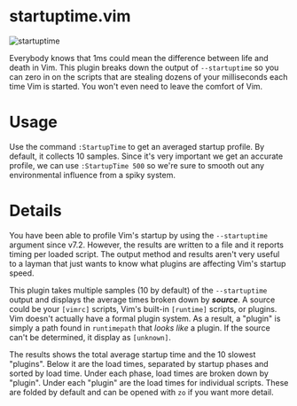 # startuptime.vim

![startuptime](https://cloud.githubusercontent.com/assets/111942/23541408/35607a3e-ffb5-11e6-9bf8-1e59b8ae06ef.png)

Everybody knows that 1ms could mean the difference between life and death in
Vim.  This plugin breaks down the output of `--startuptime` so you can zero in
on the scripts that are stealing dozens of your milliseconds each time Vim is
started.  You won't even need to leave the comfort of Vim.


# Usage

Use the command `:StartupTime` to get an averaged startup profile.  By default,
it collects 10 samples.  Since it's very important we get an accurate profile,
we can use `:StartupTime 500` so we're sure to smooth out any environmental
influence from a spiky system.


# Details

You have been able to profile Vim's startup by using the `--startuptime`
argument since v7.2.  However, the results are written to a file and it reports
timing per loaded script.  The output method and results aren't very useful to
a layman that just wants to know what plugins are affecting Vim's startup
speed.

This plugin takes multiple samples (10 by default) of the `--startuptime`
output and displays the average times broken down by ***source***.  A source
could be your `[vimrc]` scripts, Vim's built-in `[runtime]` scripts, or
plugins.  Vim doesn't actually have a formal plugin system.  As a result, a
"plugin" is simply a path found in `runtimepath` that *looks like* a plugin.
If the source can't be determined, it display as `[unknown]`.

The results shows the total average startup time and the 10 slowest "plugins".
Below it are the load times, separated by startup phases and sorted by load
time.  Under each phase, load times are broken down by "plugin".  Under each
"plugin" are the load times for individual scripts.  These are folded by
default and can be opened with `zo` if you want more detail.
